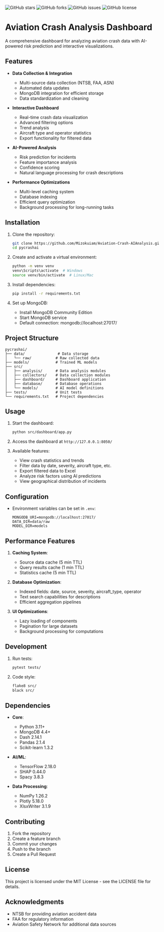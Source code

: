 ![GitHub stars](https://img.shields.io/github/stars/Mizokuiam/Aviation-Crash-AIAnalysis)
![GitHub forks](https://img.shields.io/github/forks/Mizokuiam/Aviation-Crash-AIAnalysis)
![GitHub issues](https://img.shields.io/github/issues/Mizokuiam/Aviation-Crash-AIAnalysis)
![GitHub license](https://img.shields.io/github/license/Mizokuiam/Aviation-Crash-AIAnalysis)

# Aviation Crash Analysis Dashboard

A comprehensive dashboard for analyzing aviation crash data with AI-powered risk prediction and interactive visualizations.

## Features

- **Data Collection & Integration**
  - Multi-source data collection (NTSB, FAA, ASN)
  - Automated data updates
  - MongoDB integration for efficient storage
  - Data standardization and cleaning

- **Interactive Dashboard**
  - Real-time crash data visualization
  - Advanced filtering options
  - Trend analysis
  - Aircraft type and operator statistics
  - Export functionality for filtered data

- **AI-Powered Analysis**
  - Risk prediction for incidents
  - Feature importance analysis
  - Confidence scoring
  - Natural language processing for crash descriptions

- **Performance Optimizations**
  - Multi-level caching system
  - Database indexing
  - Efficient query optimization
  - Background processing for long-running tasks

## Installation

1. Clone the repository:
   ```bash
   git clone https://github.com/Mizokuiam/Aviation-Crash-AIAnalysis.git
   cd pycrashai
   ```

2. Create and activate a virtual environment:
   ```bash
   python -m venv venv
   venv\Scripts\activate  # Windows
   source venv/bin/activate  # Linux/Mac
   ```

3. Install dependencies:
   ```bash
   pip install -r requirements.txt
   ```

4. Set up MongoDB:
   - Install MongoDB Community Edition
   - Start MongoDB service
   - Default connection: mongodb://localhost:27017/

## Project Structure

```
pycrashai/
├── data/               # Data storage
│   └── raw/           # Raw collected data
├── models/            # Trained ML models
├── src/
│   ├── analysis/      # Data analysis modules
│   ├── collectors/    # Data collection modules
│   ├── dashboard/     # Dashboard application
│   ├── database/      # Database operations
│   └── models/        # AI model definitions
├── tests/             # Unit tests
└── requirements.txt   # Project dependencies
```

## Usage

1. Start the dashboard:
   ```bash
   python src/dashboard/app.py
   ```

2. Access the dashboard at `http://127.0.0.1:8050/`

3. Available features:
   - View crash statistics and trends
   - Filter data by date, severity, aircraft type, etc.
   - Export filtered data to Excel
   - Analyze risk factors using AI predictions
   - View geographical distribution of incidents

## Configuration

- Environment variables can be set in `.env`:
  ```
  MONGODB_URI=mongodb://localhost:27017/
  DATA_DIR=data/raw
  MODEL_DIR=models
  ```

## Performance Features

1. **Caching System**:
   - Source data cache (5 min TTL)
   - Query results cache (1 min TTL)
   - Statistics cache (5 min TTL)

2. **Database Optimization**:
   - Indexed fields: date, source, severity, aircraft_type, operator
   - Text search capabilities for descriptions
   - Efficient aggregation pipelines

3. **UI Optimizations**:
   - Lazy loading of components
   - Pagination for large datasets
   - Background processing for computations

## Development

1. Run tests:
   ```bash
   pytest tests/
   ```

2. Code style:
   ```bash
   flake8 src/
   black src/
   ```

## Dependencies

- **Core**:
  - Python 3.11+
  - MongoDB 4.4+
  - Dash 2.14.1
  - Pandas 2.1.4
  - Scikit-learn 1.3.2

- **AI/ML**:
  - TensorFlow 2.18.0
  - SHAP 0.44.0
  - Spacy 3.8.3

- **Data Processing**:
  - NumPy 1.26.2
  - Plotly 5.18.0
  - XlsxWriter 3.1.9

## Contributing

1. Fork the repository
2. Create a feature branch
3. Commit your changes
4. Push to the branch
5. Create a Pull Request

## License

This project is licensed under the MIT License - see the LICENSE file for details.

## Acknowledgments

- NTSB for providing aviation accident data
- FAA for regulatory information
- Aviation Safety Network for additional data sources
